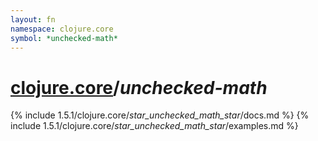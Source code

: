 ```yaml
---
layout: fn
namespace: clojure.core
symbol: *unchecked-math*
---
```


# [clojure.core](../)/*unchecked-math*

{% include 1.5.1/clojure.core/_star_unchecked_math_star_/docs.md %}
{% include 1.5.1/clojure.core/_star_unchecked_math_star_/examples.md %}

